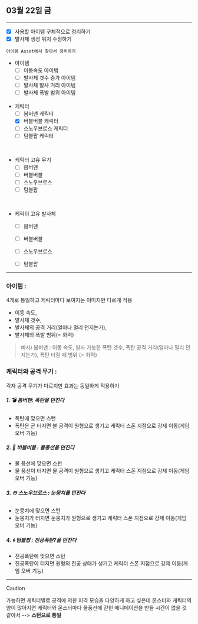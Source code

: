 ## 03월 22일 금
---  


- [x] 사용할 아이템 구체적으로 정리하기  
- [x] 발사체 생성 위치 수정하기  

`아이템 Asset에서 찾아서 정리하기  `  

- 아이템
    - [ ] 이동속도 아이템 
    - [ ] 발사체 갯수 증가 아이템 
    - [ ] 발사체 발사 거리 아이템 
    - [ ] 발사체 폭발 범위 아이템  
    <br>
- 케릭터    
    - [ ] 봄버맨 케릭터
    - [x] 버블버블 케릭터
    - [ ] 스노우브로스 케릭터
    - [ ] 텀블팝 케릭터  
 <br>     

- 케릭터 고유 무기    
    - [ ] 봄버맨 
    - [ ] 버블버블 
    - [ ] 스노우브로스
    - [ ] 텀블팝    
<br>  

- 케릭터 고유 발사체    
    - [ ] 봄버맨 
    - [ ] 버블버블 
    - [ ] 스노우브로스
    - [ ] 텀블팝    
     

---  


###  아이템 :  
4개로 통일하고 케릭터마다 보여지는 이미지만 다르게 적용  
-  이동 속도, 
-  발사체 갯수, 
-  발사체의 공격 거리(얼마나 멀리 던지는가),
-  발사체의 폭발 범위(= 화력)

> 예시) 봄버맨 : 이동 속도, 발사 가능한 폭탄 갯수, 폭탄 공격 거리(얼마나 멀리 던지는가), 폭탄 터질 때 범위 (= 화력)



### 케릭터와 공격 무기 :
각자 공격 무기가 다르지만 효과는 동일하게 적용하기

##### 1. 💣 봄버맨: 폭탄을 던진다
 - 폭탄에 맞으면 스턴
 - 폭탄은 곧 터지면 불 공격이 원형으로 생기고 케릭터 스폰 지점으로 강제 이동(게임 오버 기능)

##### 2. 🎈 버블버블 : 물풍선을 던진다
 - 물 풍선에 맞으면 스턴
 - 물 풍선이 터지면 물 공격이 원형으로 생기고 케릭터 스폰 지점으로 강제 이동(게임 오버 기능)

##### 3. ☃️ 스노우브로스 : 눈뭉치를 던진다
 - 눈뭉치에 맞으면 스턴
 - 눈뭉치가 터지면 눈뭉치가 원형으로 생기고 케릭터 스폰 지점으로 강제 이동(게임 오버 기능)

##### 4. 🌀 텀블팝 : 진공폭탄?을 던진다
 - 진공폭탄에 맞으면 스턴
 - 진공폭탄이 터지면 원형의 진공 상태가 생기고 케릭터 스폰 지점으로 강제 이동(게임 오버 기능)


---  

> [!CAUTION]  
> 가능하면 케릭터별로 공격에 의한 피격 모습을 다양하게 하고 싶은데 
몬스터와 케릭터의 양이 많아지면 케릭터와 몬스터마다 
물풍선에 갇힌 에니메이션을 만들 시간이 없을 것 같아서
 --> **스턴으로 통일**








  



